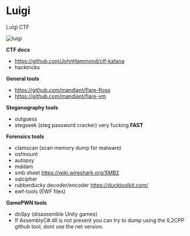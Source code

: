 # Luigi
Luigi CTF


![luigi](https://user-images.githubusercontent.com/35840617/143084494-02a037a4-2d21-4a07-afd1-43b8e9b3cad7.png)


**CTF docs**
- https://github.com/JohnHammond/ctf-katana
- hacktricks

**General tools**
- https://github.com/mandiant/flare-floss
- https://github.com/mandiant/flare-vm

**Steganography tools**
- outguess
- stegseek (steg password cracker) very fucking **FAST**


**Forensics tools**
- clamscan (scan memory dump for malware)
- osfmount
- autopsy
- mddam
- smb sheet https://wiki.wireshark.org/SMB2
- sqlcipher
- rubberducky decoder/encoder https://ducktoolkit.com/
- ewf-tools (EWF files)

**GamePWN tools**
- dnSpy (disassemble Unity games)
- If AssemblyC#.dll is not present you can try to dump using the IL2CPP github tool, dont use the net version.
